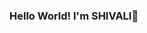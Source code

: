 ### Hello World! I'm SHIVALI👋

<!--
**aj-shivali/aj-shivali** is a ✨ _special_ ✨ repository because its `README.md` (this file) appears on your GitHub profile.

### DREAMER | LEARNER | ENTHUSIAST

Here are some ideas to get you started:

- 🔭 I’m currently working on ...
- 🌱 I’m currently learning ...
- 👯 I’m looking to collaborate on ...
- 🤔 I’m looking for help with ...
- 💬 Ask me about ...
- 📫 How to reach me: ...
- 😄 Pronouns: ...
- ⚡ Fun fact: ...
-->
